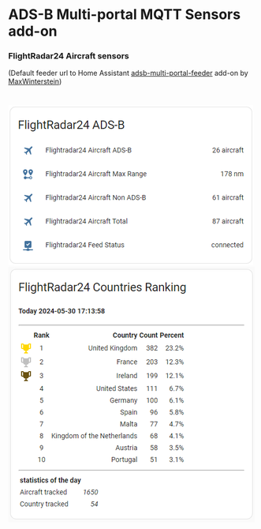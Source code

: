 # ADS-B Multi-portal MQTT Sensors add-on

### FlightRadar24 Aircraft sensors

(Default feeder url to Home Assistant [adsb-multi-portal-feeder](https://github.com/MaxWinterstein/homeassistant-addons/tree/main/adsb-multi-portal-feeder) add-on by [MaxWinterstein](https://github.com/MaxWinterstein))

#

![aircrafts](https://github.com/plo53/homeassistant-addons/blob/main/adsb-multi-portal-mqtt-sensors-fr24/media/fr24_sensors.png)
![aircrafts](https://github.com/plo53/homeassistant-addons/blob/main/adsb-multi-portal-mqtt-sensors-fr24/media/fr24_countries.png)
